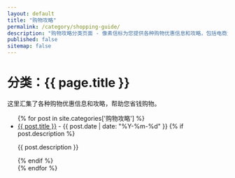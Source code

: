 ```yaml
---
layout: default
title: "购物攻略"
permalink: /category/shopping-guide/
description: "购物攻略分类页面 - 像素信标为您提供各种购物优惠信息和攻略，包括电商活动、红包雨时间表等。"
published: false
sitemap: false
---
```


<h1>分类：{{ page.title }}</h1>

<p>这里汇集了各种购物优惠信息和攻略，帮助您省钱购物。</p>

<ul>
{% for post in site.categories['购物攻略'] %}
  <li>
    <a href="{{ post.url | relative_url }}">{{ post.title }}</a>
    <span> - {{ post.date | date: "%Y-%m-%d" }}</span>
    {% if post.description %}
    <p>{{ post.description }}</p>
    {% endif %}
  </li>
{% endfor %}
</ul>